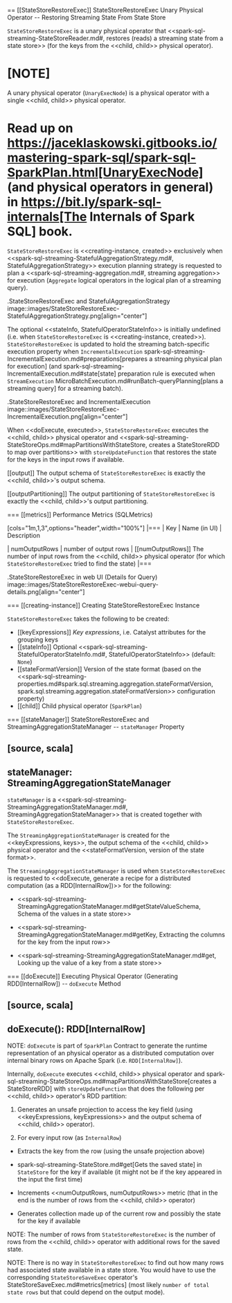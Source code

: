 == [[StateStoreRestoreExec]] StateStoreRestoreExec Unary Physical Operator -- Restoring Streaming State From State Store

`StateStoreRestoreExec` is a unary physical operator that <<spark-sql-streaming-StateStoreReader.md#, restores (reads) a streaming state from a state store>> (for the keys from the <<child, child>> physical operator).

[NOTE]
====
A unary physical operator (`UnaryExecNode`) is a physical operator with a single <<child, child>> physical operator.

Read up on https://jaceklaskowski.gitbooks.io/mastering-spark-sql/spark-sql-SparkPlan.html[UnaryExecNode] (and physical operators in general) in https://bit.ly/spark-sql-internals[The Internals of Spark SQL] book.
====

`StateStoreRestoreExec` is <<creating-instance, created>> exclusively when <<spark-sql-streaming-StatefulAggregationStrategy.md#, StatefulAggregationStrategy>> execution planning strategy is requested to plan a <<spark-sql-streaming-aggregation.md#, streaming aggregation>> for execution (`Aggregate` logical operators in the logical plan of a streaming query).

.StateStoreRestoreExec and StatefulAggregationStrategy
image::images/StateStoreRestoreExec-StatefulAggregationStrategy.png[align="center"]

The optional <<stateInfo, StatefulOperatorStateInfo>> is initially undefined (i.e. when `StateStoreRestoreExec` is <<creating-instance, created>>). `StateStoreRestoreExec` is updated to hold the streaming batch-specific execution property when `IncrementalExecution` spark-sql-streaming-IncrementalExecution.md#preparations[prepares a streaming physical plan for execution] (and spark-sql-streaming-IncrementalExecution.md#state[state] preparation rule is executed when `StreamExecution` MicroBatchExecution.md#runBatch-queryPlanning[plans a streaming query] for a streaming batch).

.StateStoreRestoreExec and IncrementalExecution
image::images/StateStoreRestoreExec-IncrementalExecution.png[align="center"]

When <<doExecute, executed>>, `StateStoreRestoreExec` executes the <<child, child>> physical operator and <<spark-sql-streaming-StateStoreOps.md#mapPartitionsWithStateStore, creates a StateStoreRDD to map over partitions>> with `storeUpdateFunction` that restores the state for the keys in the input rows if available.

[[output]]
The output schema of `StateStoreRestoreExec` is exactly the <<child, child>>'s output schema.

[[outputPartitioning]]
The output partitioning of `StateStoreRestoreExec` is exactly the <<child, child>>'s output partitioning.

=== [[metrics]] Performance Metrics (SQLMetrics)

[cols="1m,1,3",options="header",width="100%"]
|===
| Key
| Name (in UI)
| Description

| numOutputRows
| number of output rows
| [[numOutputRows]] The number of input rows from the <<child, child>> physical operator (for which `StateStoreRestoreExec` tried to find the state)
|===

.StateStoreRestoreExec in web UI (Details for Query)
image::images/StateStoreRestoreExec-webui-query-details.png[align="center"]

=== [[creating-instance]] Creating StateStoreRestoreExec Instance

`StateStoreRestoreExec` takes the following to be created:

* [[keyExpressions]] *Key expressions*, i.e. Catalyst attributes for the grouping keys
* [[stateInfo]] Optional <<spark-sql-streaming-StatefulOperatorStateInfo.md#, StatefulOperatorStateInfo>> (default: `None`)
* [[stateFormatVersion]] Version of the state format (based on the <<spark-sql-streaming-properties.md#spark.sql.streaming.aggregation.stateFormatVersion, spark.sql.streaming.aggregation.stateFormatVersion>> configuration property)
* [[child]] Child physical operator (`SparkPlan`)

=== [[stateManager]] StateStoreRestoreExec and StreamingAggregationStateManager -- `stateManager` Property

[source, scala]
----
stateManager: StreamingAggregationStateManager
----

`stateManager` is a <<spark-sql-streaming-StreamingAggregationStateManager.md#, StreamingAggregationStateManager>> that is created together with `StateStoreRestoreExec`.

The `StreamingAggregationStateManager` is created for the <<keyExpressions, keys>>, the output schema of the <<child, child>> physical operator and the <<stateFormatVersion, version of the state format>>.

The `StreamingAggregationStateManager` is used when `StateStoreRestoreExec` is requested to <<doExecute, generate a recipe for a distributed computation (as a RDD[InternalRow])>> for the following:

* <<spark-sql-streaming-StreamingAggregationStateManager.md#getStateValueSchema, Schema of the values in a state store>>

* <<spark-sql-streaming-StreamingAggregationStateManager.md#getKey, Extracting the columns for the key from the input row>>

* <<spark-sql-streaming-StreamingAggregationStateManager.md#get, Looking up the value of a key from a state store>>

=== [[doExecute]] Executing Physical Operator (Generating RDD[InternalRow]) -- `doExecute` Method

[source, scala]
----
doExecute(): RDD[InternalRow]
----

NOTE: `doExecute` is part of `SparkPlan` Contract to generate the runtime representation of an physical operator as a distributed computation over internal binary rows on Apache Spark (i.e. `RDD[InternalRow]`).

Internally, `doExecute` executes <<child, child>> physical operator and spark-sql-streaming-StateStoreOps.md#mapPartitionsWithStateStore[creates a StateStoreRDD] with `storeUpdateFunction` that does the following per <<child, child>> operator's RDD partition:

1. Generates an unsafe projection to access the key field (using <<keyExpressions, keyExpressions>> and the output schema of <<child, child>> operator).

1. For every input row (as `InternalRow`)

* Extracts the key from the row (using the unsafe projection above)

* spark-sql-streaming-StateStore.md#get[Gets the saved state] in `StateStore` for the key if available (it might not be if the key appeared in the input the first time)

* Increments <<numOutputRows, numOutputRows>> metric (that in the end is the number of rows from the <<child, child>> operator)

* Generates collection made up of the current row and possibly the state for the key if available

NOTE: The number of rows from `StateStoreRestoreExec` is the number of rows from the <<child, child>> operator with additional rows for the saved state.

NOTE: There is no way in `StateStoreRestoreExec` to find out how many rows had associated state available in a state store. You would have to use the corresponding `StateStoreSaveExec` operator's StateStoreSaveExec.md#metrics[metrics] (most likely `number of total state rows` but that could depend on the output mode).
